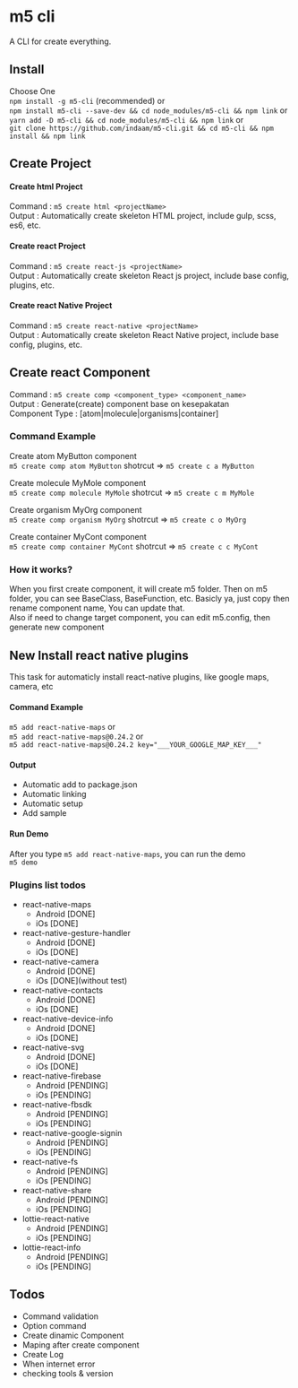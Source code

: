 # m5 cli
A CLI for create everything.

## Install
Choose One  
`npm install -g m5-cli` (recommended) or  
`npm install m5-cli --save-dev && cd node_modules/m5-cli && npm link` or  
`yarn add -D m5-cli && cd node_modules/m5-cli && npm link` or  
`git clone https://github.com/indaam/m5-cli.git && cd m5-cli && npm install && npm link`  

## Create Project
#### Create html Project
Command : `m5 create html <projectName>`  
Output : Automatically create skeleton HTML project, include gulp, scss, es6, etc.

#### Create react Project
Command : `m5 create react-js <projectName>`  
Output : Automatically create skeleton React js project, include base config, plugins, etc.

#### Create react Native Project
Command : `m5 create react-native <projectName>`  
Output : Automatically create skeleton React Native project, include base config, plugins, etc.


## Create react Component
Command : `m5 create comp <component_type> <component_name>`  
Output : Generate(create) component base on kesepakatan  
Component Type : [atom|molecule|organisms|container]

### Command Example
Create atom MyButton component  
`m5 create comp atom MyButton` shotrcut => `m5 create c a MyButton`

Create molecule MyMole component  
`m5 create comp molecule MyMole` shotrcut => `m5 create c m MyMole`

Create organism MyOrg component  
`m5 create comp organism MyOrg` shotrcut => `m5 create c o MyOrg`

Create container MyCont component  
`m5 create comp container MyCont` shotrcut => `m5 create c c MyCont`

### How it works?
When you first create component, it will create m5 folder. Then on m5 folder, you can see BaseClass, BaseFunction, etc. Basicly ya, just copy then rename component name, You can update that.  
Also if need to change target component, you can edit m5.config, then generate new component

## New Install react native plugins  
This task for automaticly install react-native plugins, like google maps, camera, etc

#### Command Example
`m5 add react-native-maps` or  
`m5 add react-native-maps@0.24.2` or    
`m5 add react-native-maps@0.24.2 key="___YOUR_GOOGLE_MAP_KEY___"`

#### Output
* Automatic add to package.json
* Automatic linking
* Automatic setup
* Add sample

#### Run Demo  
After you type `m5 add react-native-maps`, you can run the demo  
`m5 demo`

### Plugins list todos
+ react-native-maps
    - Android [DONE]
    - iOs [DONE]
+ react-native-gesture-handler
    - Android [DONE]
    - iOs [DONE]
+ react-native-camera
    - Android [DONE]
    - iOs [DONE](without test)
+ react-native-contacts
    - Android [DONE]
    - iOs [DONE]
+ react-native-device-info
    - Android [DONE]
    - iOs [DONE]
+ react-native-svg
    - Android [DONE]
    - iOs [DONE]
+ react-native-firebase
    - Android [PENDING]
    - iOs [PENDING]
+ react-native-fbsdk
    - Android [PENDING]
    - iOs [PENDING]
+ react-native-google-signin
    - Android [PENDING]
    - iOs [PENDING]
+ react-native-fs
    - Android [PENDING]
    - iOs [PENDING]
+ react-native-share
    - Android [PENDING]
    - iOs [PENDING]
+ lottie-react-native
    - Android [PENDING]
    - iOs [PENDING]
+ lottie-react-info
    - Android [PENDING]
    - iOs [PENDING]

## Todos

* Command validation
* Option command
* Create dinamic Component
* Maping after create component
* Create Log
* When internet error
* checking tools & version
